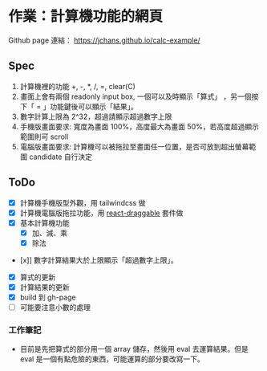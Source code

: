 # 作業：計算機功能的網頁

Github page 連結： https://jchans.github.io/calc-example/

## Spec

1. 計算機裡的功能 +, -, \*, /, =, clear(C)
2. 畫面上會有兩個 readonly input box, 一個可以及時顯示「算式」 ，另一個按下「 = 」功能鍵後可以顯示「結果」。
3. 數字計算上限為 2^32，超過請顯示超過數字上限
4. 手機版畫面要求: 寬度為畫面 100%，高度最大為畫面 50%，若高度超過顯示範圍則可 scroll
5. 電腦版畫面要求: 計算機可以被拖拉至畫面任一位置，是否可放到超出螢幕範圍 candidate 自行決定

## ToDo

- [x] 計算機手機版型外觀，用 tailwindcss 做
- [x] 計算機電腦版拖拉功能，用 [react-draggable](https://www.npmjs.com/package/react-draggable) 套件做
- [x] 基本計算機功能
  - [x] 加、減、乘
  - [x] 除法
- [x]] 數字計算結果大於上限顯示「超過數字上限」。
- [x] 算式的更新
- [x] 計算結果的更新
- [x] build 到 gh-page
- [ ] 可能要注意小數的處理

### 工作筆記

- 目前是先把算式的部分用一個 array 儲存，然後用 eval 去運算結果。但是 eval 是一個有點危險的東西，可能運算的部分要改寫一下。
